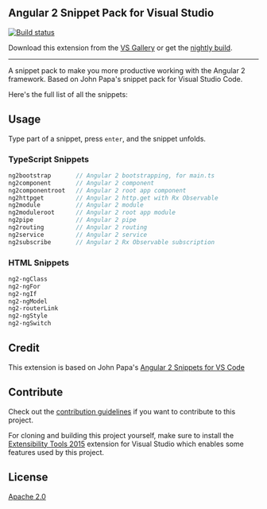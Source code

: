 ## Angular 2 Snippet Pack for Visual Studio

[![Build status](https://ci.appveyor.com/api/projects/status/u243phuwf6enp6o6?svg=true)](https://ci.appveyor.com/project/madskristensen/angular2pack)

Download this extension from the
[VS Gallery](https://marketplace.visualstudio.com/vsgallery/d8a046e0-818d-4e37-add6-e751824285ba)
or get the
[nightly build](http://vsixgallery.com/extension/bb1c4e6a-8943-48fb-a82f-42294d86623c/).

-----------------------------------------

A snippet pack to make you more productive working with the Angular 2 framework. 
Based on John Papa's snippet pack for Visual Studio Code.

Here's the full list of all the snippets:

## Usage
Type part of a snippet, press `enter`, and the snippet unfolds.

### TypeScript Snippets
```typescript
ng2bootstrap       // Angular 2 bootstrapping, for main.ts
ng2component       // Angular 2 component
ng2componentroot   // Angular 2 root app component
ng2httpget         // Angular 2 http.get with Rx Observable
ng2module          // Angular 2 module
ng2moduleroot      // Angular 2 root app module
ng2pipe            // Angular 2 pipe
ng2routing         // Angular 2 routing
ng2service         // Angular 2 service
ng2subscribe       // Angular 2 Rx Observable subscription
```

### HTML Snippets
```html
ng2-ngClass
ng2-ngFor
ng2-ngIf
ng2-ngModel
ng2-routerLink
ng2-ngStyle
ng2-ngSwitch
```

## Credit
This extension is based on John Papa's [Angular 2 Snippets for VS Code](https://marketplace.visualstudio.com/items?itemName=johnpapa.Angular2)

## Contribute
Check out the [contribution guidelines](.github/CONTRIBUTING.md)
if you want to contribute to this project.

For cloning and building this project yourself, make sure
to install the
[Extensibility Tools 2015](https://visualstudiogallery.msdn.microsoft.com/ab39a092-1343-46e2-b0f1-6a3f91155aa6)
extension for Visual Studio which enables some features
used by this project.

## License
[Apache 2.0](LICENSE)
